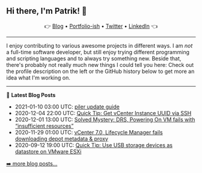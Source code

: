 ## Hi there, I'm Patrik! 👋

<p align="center">
    👉
    <a href="https://patrik.kernstock.net">Blog</a> •
    <a href="https://patrik.kernstock.io">Portfolio-ish</a> •
    <a href="https://twitter.com/Patschi95">Twitter</a> •
    <a href="https://www.linkedin.com/in/pkernstock/">LinkedIn</a>
    👈
</p> 

---

I enjoy contributing to various awesome projects in different ways. I am *not* a full-time software developer, but still enjoy trying different programming and scripting languages and to always try something new. Beside that, there's probably not really much new things I could tell you here: Check out the profile description on the left or the GitHub history below to get more an idea what I'm working on.

---

📕 **Latest Blog Posts**
- 2021-01-10 03:00 UTC: <a href="https://patrik.kernstock.net/2021/01/piler-update-guide/" target="_blank">piler update guide</a>
- 2020-12-04 22:00 UTC: <a href="https://patrik.kernstock.net/2020/12/quick-tip-get-vcenter-instance-uuid-via-ssh/" target="_blank">Quick Tip: Get vCenter Instance UUID via SSH</a>
- 2020-12-01 13:00 UTC: <a href="https://patrik.kernstock.net/2020/12/solved-mystery-drs-powering-on-vm-fails-with-insufficient-resources/" target="_blank">Solved Mystery: DRS, Powering On VM fails with “insufficient resources”</a>
- 2020-11-29 01:00 UTC: <a href="https://patrik.kernstock.net/2020/11/vcenter-7-0-lifecycle-manager-fails-downloading-depot-metadata-proxy/" target="_blank">vCenter 7.0, Lifecycle Manager fails downloading depot metadata & proxy</a>
- 2020-09-12 19:00 UTC: <a href="https://patrik.kernstock.net/2020/09/quick-tip-use-usb-storage-devices-as-datastore/" target="_blank">Quick Tip: Use USB storage devices as datastore on VMware ESXi</a>

[➡️ more blog posts...](https://patrik.kernstock.net)
